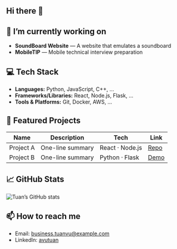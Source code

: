 ## Hi there 👋

## 🔭 I’m currently working on
- **SoundBoard Website** — A website that emulates a soundboard
- **MobileTIP** — Mobile technical interview preparation

## 💻 Tech Stack
- **Languages:** Python, JavaScript, C++, …  
- **Frameworks/Libraries:** React, Node.js, Flask, …  
- **Tools & Platforms:** Git, Docker, AWS, …  

## 🚀 Featured Projects
| Name | Description | Tech | Link |
| ---- | ----------- | ---- | ---- |
| Project A | One-line summary | React · Node.js | [Repo](https://github.com/you/project-a) |
| Project B | One-line summary | Python · Flask | [Demo](https://demo.com) |

## 📈 GitHub Stats
![Tuan’s GitHub stats](https://github-readme-stats.vercel.app/api?username=avutuan&show_icons=true&theme=default)

## 📫 How to reach me
- Email: business.tuanvu@example.com  
- LinkedIn: [avutuan](https://linkedin.com/in/avutuan)  

